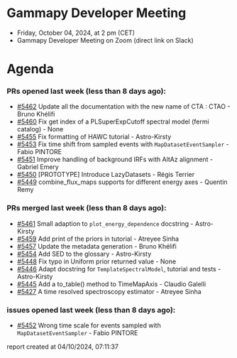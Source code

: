 # Gammapy Developer Meeting 
 * Friday, October 04, 2024, at 2 pm (CET) 
 * Gammapy Developer Meeting on Zoom (direct link on Slack) 
# Agenda

### PRs opened last week (less than 8 days ago): 
* [#5462](https://github.com/gammapy/gammapy/pull/5462) Update all the documentation with the new name of CTA : CTAO - Bruno Khélifi
* [#5460](https://github.com/gammapy/gammapy/pull/5460) Fix get index of a PLSuperExpCutoff spectral model (fermi catalog) - None
* [#5455](https://github.com/gammapy/gammapy/pull/5455) Fix formatting of HAWC tutorial - Astro-Kirsty
* [#5453](https://github.com/gammapy/gammapy/pull/5453) Fix time shift from sampled events with `MapDatasetEventSampler` - Fabio PINTORE
* [#5451](https://github.com/gammapy/gammapy/pull/5451) Improve handling of background IRFs with AltAz alignment - Gabriel Emery
* [#5450](https://github.com/gammapy/gammapy/pull/5450) [PROTOTYPE] Introduce LazyDatasets - Régis Terrier
* [#5449](https://github.com/gammapy/gammapy/pull/5449) combine_flux_maps  supports for different energy axes - Quentin Remy

### PRs merged last week (less than 8 days ago): 
* [#5461](https://github.com/gammapy/gammapy/pull/5461) Small adaption to `plot_energy_dependence` docstring - Astro-Kirsty
* [#5459](https://github.com/gammapy/gammapy/pull/5459) Add print of the priors in tutorial  - Atreyee Sinha
* [#5457](https://github.com/gammapy/gammapy/pull/5457) Update the metadata generation - Bruno Khélifi
* [#5454](https://github.com/gammapy/gammapy/pull/5454) Add SED to the glossary - Astro-Kirsty
* [#5448](https://github.com/gammapy/gammapy/pull/5448) Fix typo in Uniform prior returned value - None
* [#5446](https://github.com/gammapy/gammapy/pull/5446) Adapt docstring for `TemplateSpectralModel`, tutorial and tests - Astro-Kirsty
* [#5445](https://github.com/gammapy/gammapy/pull/5445) Add a to_table() method to TimeMapAxis - Claudio Galelli
* [#5427](https://github.com/gammapy/gammapy/pull/5427) A time resolved spectroscopy estimator - Atreyee Sinha

### issues opened last week (less than 8 days ago): 
* [#5452](https://github.com/gammapy/gammapy/issues/5452) Wrong time scale for events sampled with `MapDatasetEventSampler`  - Fabio PINTORE

 report created at 04/10/2024, 07:11:37